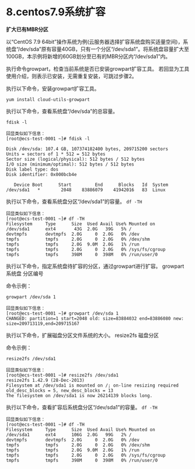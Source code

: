  # 8.centos7.9系统扩容
 
 **扩大已有MBR分区** 

以“CentOS 7.9 64bit”操作系统为例(云服务器选择扩容系统盘购买适量空间)，系统盘“/dev/sda”原有容量40GB，只有一个分区“/dev/sda1”。将系统盘容量扩大至100GB，本示例将新增的60GB划分至已有的MBR分区内“/dev/sda1”内。

执行命令growpart，检查当前系统是否已安装growpart扩容工具。
若回显为工具使用介绍，则表示已安装，无需重复安装，可跳过步骤2。

执行以下命令，安装growpart扩容工具。

`yum install cloud-utils-growpart`

执行以下命令，查看系统盘“/dev/sda”的总容量。

`fdisk -l`


```
回显类似如下信息：
[root@ecs-test-0001 ~]# fdisk -l

Disk /dev/sda: 107.4 GB, 107374182400 bytes, 209715200 sectors
Units = sectors of 1 * 512 = 512 bytes
Sector size (logical/physical): 512 bytes / 512 bytes
I/O size (minimum/optimal): 512 bytes / 512 bytes
Disk label type: dos
Disk identifier: 0x000bcb4e

   Device Boot      Start         End      Blocks   Id  System
/dev/sda1   *        2048    83886079    41942016   83  Linux
```


执行以下命令，查看系统盘分区“/dev/sda1”的容量。
`df -TH`


```
回显类似如下信息：
[root@ecs-test-0001 ~]# df -TH
Filesystem     Type      Size  Used Avail Use% Mounted on
/dev/sda1      ext4       43G  2.0G   39G   5% /
devtmpfs       devtmpfs  2.0G     0  2.0G   0% /dev
tmpfs          tmpfs     2.0G     0  2.0G   0% /dev/shm
tmpfs          tmpfs     2.0G  9.0M  2.0G   1% /run
tmpfs          tmpfs     2.0G     0  2.0G   0% /sys/fs/cgroup
tmpfs          tmpfs     398M     0  398M   0% /run/user/0
```


执行以下命令，指定系统盘待扩容的分区，通过growpart进行扩容。
growpart 系统盘 分区编号

命令示例：

`growpart /dev/sda 1`


```
回显类似如下信息：
[root@ecs-test-0001 ~]# growpart /dev/sda 1
CHANGED: partition=1 start=2048 old: size=83884032 end=83886080 new: size=209713119,end=209715167
```


执行以下命令，扩展磁盘分区文件系统的大小。
resize2fs 磁盘分区

命令示例：

`resize2fs /dev/sda1`


```
回显类似如下信息：
[root@ecs-test-0001 ~]# resize2fs /dev/sda1
resize2fs 1.42.9 (28-Dec-2013)
Filesystem at /dev/sda1 is mounted on /; on-line resizing required
old_desc_blocks = 5, new_desc_blocks = 13
The filesystem on /dev/sda1 is now 26214139 blocks long.
```


执行以下命令，查看扩容后系统盘分区“/dev/sda1”的容量。
`df -TH`


```
回显类似如下信息：
[root@ecs-test-0001 ~]# df -TH
Filesystem     Type      Size  Used Avail Use% Mounted on
/dev/sda1      ext4      106G  2.0G   99G   2% /
devtmpfs       devtmpfs  2.0G     0  2.0G   0% /dev
tmpfs          tmpfs     2.0G     0  2.0G   0% /dev/shm
tmpfs          tmpfs     2.0G  9.0M  2.0G   1% /run
tmpfs          tmpfs     2.0G     0  2.0G   0% /sys/fs/cgroup
tmpfs          tmpfs     398M     0  398M   0% /run/user/0
```
